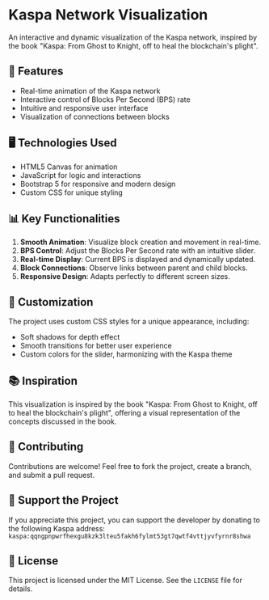 # Kaspa Network Visualization

An interactive and dynamic visualization of the Kaspa network, inspired by the book "Kaspa: From Ghost to Knight, off to heal the blockchain's plight".

## 🚀 Features

- Real-time animation of the Kaspa network
- Interactive control of Blocks Per Second (BPS) rate
- Intuitive and responsive user interface
- Visualization of connections between blocks

## 🖥️ Technologies Used

- HTML5 Canvas for animation
- JavaScript for logic and interactions
- Bootstrap 5 for responsive and modern design
- Custom CSS for unique styling

## 📊 Key Functionalities

1. **Smooth Animation**: Visualize block creation and movement in real-time.
2. **BPS Control**: Adjust the Blocks Per Second rate with an intuitive slider.
3. **Real-time Display**: Current BPS is displayed and dynamically updated.
4. **Block Connections**: Observe links between parent and child blocks.
5. **Responsive Design**: Adapts perfectly to different screen sizes.

## 🎨 Customization

The project uses custom CSS styles for a unique appearance, including:
- Soft shadows for depth effect
- Smooth transitions for better user experience
- Custom colors for the slider, harmonizing with the Kaspa theme

## 📚 Inspiration

This visualization is inspired by the book "Kaspa: From Ghost to Knight, off to heal the blockchain's plight", offering a visual representation of the concepts discussed in the book.

## 🤝 Contributing

Contributions are welcome! Feel free to fork the project, create a branch, and submit a pull request.

## 💖 Support the Project

If you appreciate this project, you can support the developer by donating to the following Kaspa address:
`kaspa:qqngpnpwrfhexgu8kzk3lteu5fakh6fylmt53gt7qwtf4vttjyvfyrnr8shwa`

## 📄 License

This project is licensed under the MIT License. See the `LICENSE` file for details.
